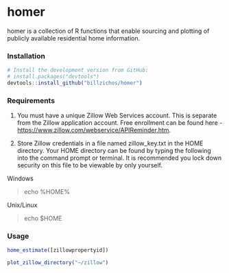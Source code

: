 # homer

homer is a collection of R functions that enable sourcing and plotting of
publicly available residential home information.

### Installation

```r
# Install the development version from GitHub:
# install.packages("devtools")
devtools::install_github("billzichos/homer")
```

### Requirements

1. You must have a unique Zillow Web Services account.  This is separate from the
Zillow application account.  Free enrollment can be found here -
https://www.zillow.com/webservice/APIReminder.htm.

2. Store Zillow credentials in a file named zillow_key.txt in the HOME directory.  Your HOME directory can be found by typing the following into the command prompt or terminal.  It is recommended you lock down security on this file to be viewable by only yourself.

Windows
> echo \%HOME\%

Unix/Linux
> echo $HOME

### Usage

```r
home_estimate([zillowpropertyid])

plot_zillow_directory("~/zillow")
```
